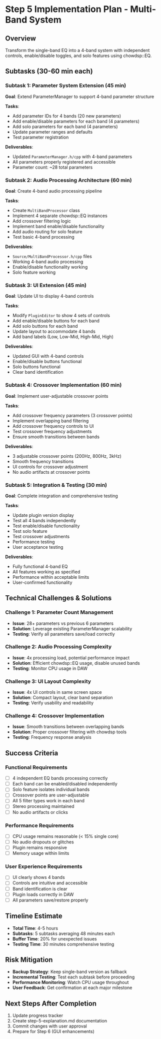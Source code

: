 # Step 5 Implementation Plan - Multi-Band System

## Overview
Transform the single-band EQ into a 4-band system with independent controls, enable/disable toggles, and solo features using chowdsp::EQ.

## Subtasks (30-60 min each)

### Subtask 1: Parameter System Extension (45 min)
**Goal**: Extend ParameterManager to support 4-band parameter structure

**Tasks**:
- Add parameter IDs for 4 bands (20 new parameters)
- Add enable/disable parameters for each band (4 parameters)
- Add solo parameters for each band (4 parameters)
- Update parameter ranges and defaults
- Test parameter registration

**Deliverables**:
- Updated `ParameterManager.h/cpp` with 4-band parameters
- All parameters properly registered and accessible
- Parameter count: ~28 total parameters

### Subtask 2: Audio Processing Architecture (60 min)
**Goal**: Create 4-band audio processing pipeline

**Tasks**:
- Create `MultiBandProcessor` class
- Implement 4 separate chowdsp::EQ instances
- Add crossover filtering logic
- Implement band enable/disable functionality
- Add audio routing for solo feature
- Test basic 4-band processing

**Deliverables**:
- `Source/MultiBandProcessor.h/cpp` files
- Working 4-band audio processing
- Enable/disable functionality working
- Solo feature working

### Subtask 3: UI Extension (45 min)
**Goal**: Update UI to display 4-band controls

**Tasks**:
- Modify `PluginEditor` to show 4 sets of controls
- Add enable/disable buttons for each band
- Add solo buttons for each band
- Update layout to accommodate 4 bands
- Add band labels (Low, Low-Mid, High-Mid, High)

**Deliverables**:
- Updated GUI with 4-band controls
- Enable/disable buttons functional
- Solo buttons functional
- Clear band identification

### Subtask 4: Crossover Implementation (60 min)
**Goal**: Implement user-adjustable crossover points

**Tasks**:
- Add crossover frequency parameters (3 crossover points)
- Implement overlapping band filtering
- Add crossover frequency controls to UI
- Test crossover frequency adjustments
- Ensure smooth transitions between bands

**Deliverables**:
- 3 adjustable crossover points (200Hz, 800Hz, 3kHz)
- Smooth frequency transitions
- UI controls for crossover adjustment
- No audio artifacts at crossover points

### Subtask 5: Integration & Testing (30 min)
**Goal**: Complete integration and comprehensive testing

**Tasks**:
- Update plugin version display
- Test all 4 bands independently
- Test enable/disable functionality
- Test solo feature
- Test crossover adjustments
- Performance testing
- User acceptance testing

**Deliverables**:
- Fully functional 4-band EQ
- All features working as specified
- Performance within acceptable limits
- User-confirmed functionality

## Technical Challenges & Solutions

### Challenge 1: Parameter Count Management
- **Issue**: 28+ parameters vs previous 6 parameters
- **Solution**: Leverage existing ParameterManager scalability
- **Testing**: Verify all parameters save/load correctly

### Challenge 2: Audio Processing Complexity
- **Issue**: 4x processing load, potential performance impact
- **Solution**: Efficient chowdsp::EQ usage, disable unused bands
- **Testing**: Monitor CPU usage in DAW

### Challenge 3: UI Layout Complexity
- **Issue**: 4x UI controls in same screen space
- **Solution**: Compact layout, clear band separation
- **Testing**: Verify usability and readability

### Challenge 4: Crossover Implementation
- **Issue**: Smooth transitions between overlapping bands
- **Solution**: Proper crossover filtering with chowdsp tools
- **Testing**: Frequency response analysis

## Success Criteria

### Functional Requirements
- [ ] 4 independent EQ bands processing correctly
- [ ] Each band can be enabled/disabled independently
- [ ] Solo feature isolates individual bands
- [ ] Crossover points are user-adjustable
- [ ] All 5 filter types work in each band
- [ ] Stereo processing maintained
- [ ] No audio artifacts or clicks

### Performance Requirements
- [ ] CPU usage remains reasonable (< 15% single core)
- [ ] No audio dropouts or glitches
- [ ] Plugin remains responsive
- [ ] Memory usage within limits

### User Experience Requirements
- [ ] UI clearly shows 4 bands
- [ ] Controls are intuitive and accessible
- [ ] Band identification is clear
- [ ] Plugin loads correctly in DAW
- [ ] All parameters save/restore properly

## Timeline Estimate
- **Total Time**: 4-5 hours
- **Subtasks**: 5 subtasks averaging 48 minutes each
- **Buffer Time**: 20% for unexpected issues
- **Testing Time**: 30 minutes comprehensive testing

## Risk Mitigation
- **Backup Strategy**: Keep single-band version as fallback
- **Incremental Testing**: Test each subtask before proceeding
- **Performance Monitoring**: Watch CPU usage throughout
- **User Feedback**: Get confirmation at each major milestone

## Next Steps After Completion
1. Update progress tracker
2. Create step-5-explanation.md documentation
3. Commit changes with user approval
4. Prepare for Step 6 (GUI enhancements)